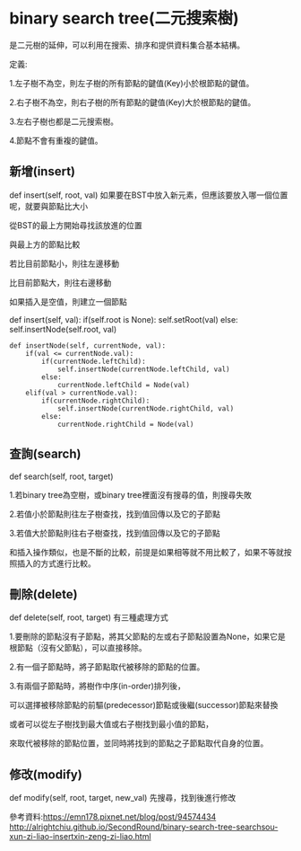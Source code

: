 # binary search tree(二元搜索樹)
是二元樹的延伸，可以利用在搜索、排序和提供資料集合基本結構。

定義:

1.左子樹不為空，則左子樹的所有節點的鍵值(Key)小於根節點的鍵值。

2.右子樹不為空，則右子樹的所有節點的鍵值(Key)大於根節點的鍵值。

3.左右子樹也都是二元搜索樹。

4.節點不會有重複的鍵值。



## 新增(insert)
def insert(self, root, val)
如果要在BST中放入新元素，但應該要放入哪一個位置呢，就要與節點比大小

從BST的最上方開始尋找該放進的位置

與最上方的節點比較

若比目前節點小，則往左邊移動

  比目前節點大，則往右邊移動
  
如果插入是空值，則建立一個節點

 def insert(self, val):
        if(self.root is None):
            self.setRoot(val)
        else:
            self.insertNode(self.root, val)

    def insertNode(self, currentNode, val):
        if(val <= currentNode.val):
            if(currentNode.leftChild):
                self.insertNode(currentNode.leftChild, val)
            else:
                currentNode.leftChild = Node(val)
        elif(val > currentNode.val):
            if(currentNode.rightChild):
                self.insertNode(currentNode.rightChild, val)
            else:
                currentNode.rightChild = Node(val)

## 查詢(search)
def search(self, root, target)

1.若binary tree為空樹，或binary tree裡面沒有搜尋的值，則搜尋失敗

2.若值小於節點則往左子樹查找，找到值回傳以及它的子節點

3.若值大於節點則往右子樹查找，找到值回傳以及它的子節點

和插入操作類似，也是不斷的比較，前提是如果相等就不用比較了，如果不等就按照插入的方式進行比較。

## 刪除(delete)
def delete(self, root, target)
有三種處理方式

1.要刪除的節點沒有子節點，將其父節點的左或右子節點設置為None，如果它是根節點（沒有父節點），可以直接移除。

2.有一個子節點時，將子節點取代被移除的節點的位置。

3.有兩個子節點時，將樹作中序(in-order)排列後，

可以選擇被移除節點的前驅(predecessor)節點或後繼(successor)節點來替換

或者可以從左子樹找到最大值或右子樹找到最小值的節點，

來取代被移除的節點位置，並同時將找到的節點之子節點取代自身的位置。


## 修改(modify)
def modify(self, root, target, new_val)
先搜尋，找到後進行修改

參考資料:https://emn178.pixnet.net/blog/post/94574434
http://alrightchiu.github.io/SecondRound/binary-search-tree-searchsou-xun-zi-liao-insertxin-zeng-zi-liao.html


